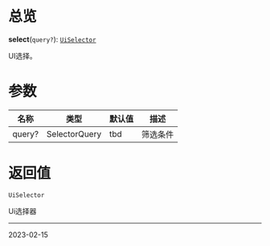 # 总览

**select**(`query?`): [`UiSelector`](https://web.archive.org/web/20221207132148/https://pro.autojs.org/docs/zh/v9/generated/classes/ui_selector.UiSelector.html)

UI选择。

# 参数

| 名称   | 类型          | 默认值 | 描述     |
| ------ | ------------- | ------ | -------- |
| query? | SelectorQuery | tbd    | 筛选条件 | 


# 返回值

`UiSelector`

Ui选择器

---
2023-02-15